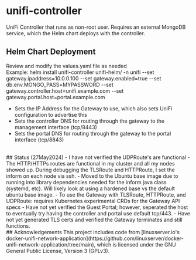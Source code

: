 # unifi-controller
UniFi Controller that runs as non-root user. Requires an external MongoDB service, which the Helm chart deploys with the controller.

## Helm Chart Deployment
Review and modify the values.yaml file as needed
<br>
Example: helm install unifi-controller unifi-helm/ -n unifi --set gateway.ipaddress=10.0.0.100 --set gateway.enabled=true --set db.env.MONGO_PASS=MYPASSWORD --set gateway.controller.host=unifi.example.com --set gateway.portal.host=portal.example.com
- Sets the IP Address for the Gateway to use, which also sets UniFi configuration to advertise this
- Sets the controller DNS for routing through the gateway to the management interface (tcp/8443)
- Sets the portal DNS for routing through the gateway to the portal interface (tcp/8843)
<br>
## Status (27May2024)
- I have not verified the UDPRoute's are functional
- The HTTP/HTTPs routes are functional in my cluster and all my nodes showed up. During debugging the TLSRoute and HTTPRoute, I set the inform on each node via ssh.
- Moved to the Ubuntu base image due to running into library dependencies needed for the inform java class (systemd, etc). Will likely look at using a hardened base vs the default ubuntu base image.
- To use the Gateway with TLSRoute, HTTPRoute, and UDPRoute: requires Kubernetes experimental CRDs for the Gateway API specs
- Have not yet verified the Guest Portal; however, seperated the host to eventually try having the controller and portal use default tcp/443. 
- Have not yet generated TLS certs and verified the Gateway terminates and still functions.
<br>
## Acknowledgements
This project includes code from [linuxserver.io's docker-unifi-network-application](https://github.com/linuxserver/docker-unifi-network-application/tree/main), which is licensed under the GNU General Public License, Version 3 (GPLv3).

